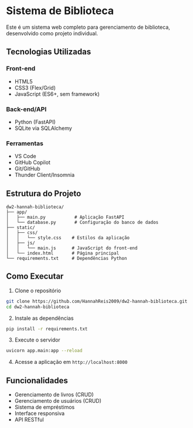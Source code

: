 # Sistema de Biblioteca

Este é um sistema web completo para gerenciamento de biblioteca, desenvolvido como projeto individual.

## Tecnologias Utilizadas

### Front-end
- HTML5
- CSS3 (Flex/Grid)
- JavaScript (ES6+, sem framework)

### Back-end/API
- Python (FastAPI)
- SQLite via SQLAlchemy

### Ferramentas
- VS Code
- GitHub Copilot
- Git/GitHub
- Thunder Client/Insomnia

## Estrutura do Projeto

```
dw2-hannah-biblioteca/
├── app/
│   ├── main.py           # Aplicação FastAPI
│   └── database.py       # Configuração do banco de dados
├── static/
│   ├── css/
│   │   └── style.css    # Estilos da aplicação
│   ├── js/
│   │   └── main.js      # JavaScript do front-end
│   └── index.html       # Página principal
└── requirements.txt     # Dependências Python
```

## Como Executar

1. Clone o repositório
```bash
git clone https://github.com/HannahReis2009/dw2-hannah-biblioteca.git
cd dw2-hannah-biblioteca
```

2. Instale as dependências
```bash
pip install -r requirements.txt
```

3. Execute o servidor
```bash
uvicorn app.main:app --reload
```

4. Acesse a aplicação em `http://localhost:8000`

## Funcionalidades

- Gerenciamento de livros (CRUD)
- Gerenciamento de usuários (CRUD)
- Sistema de empréstimos
- Interface responsiva
- API RESTful